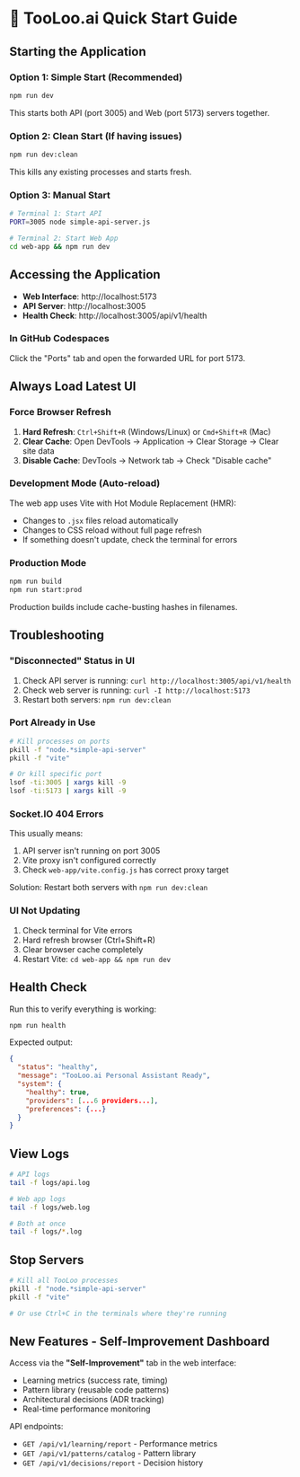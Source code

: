 # 🚀 TooLoo.ai Quick Start Guide

## Starting the Application

### Option 1: Simple Start (Recommended)
```bash
npm run dev
```
This starts both API (port 3005) and Web (port 5173) servers together.

### Option 2: Clean Start (If having issues)
```bash
npm run dev:clean
```
This kills any existing processes and starts fresh.

### Option 3: Manual Start
```bash
# Terminal 1: Start API
PORT=3005 node simple-api-server.js

# Terminal 2: Start Web App
cd web-app && npm run dev
```

## Accessing the Application

- **Web Interface**: http://localhost:5173
- **API Server**: http://localhost:3005
- **Health Check**: http://localhost:3005/api/v1/health

### In GitHub Codespaces
Click the "Ports" tab and open the forwarded URL for port 5173.

## Always Load Latest UI

### Force Browser Refresh
1. **Hard Refresh**: `Ctrl+Shift+R` (Windows/Linux) or `Cmd+Shift+R` (Mac)
2. **Clear Cache**: Open DevTools → Application → Clear Storage → Clear site data
3. **Disable Cache**: DevTools → Network tab → Check "Disable cache"

### Development Mode (Auto-reload)
The web app uses Vite with Hot Module Replacement (HMR):
- Changes to `.jsx` files reload automatically
- Changes to CSS reload without full page refresh
- If something doesn't update, check the terminal for errors

### Production Mode
```bash
npm run build
npm run start:prod
```
Production builds include cache-busting hashes in filenames.

## Troubleshooting

### "Disconnected" Status in UI
1. Check API server is running: `curl http://localhost:3005/api/v1/health`
2. Check web server is running: `curl -I http://localhost:5173`
3. Restart both servers: `npm run dev:clean`

### Port Already in Use
```bash
# Kill processes on ports
pkill -f "node.*simple-api-server"
pkill -f "vite"

# Or kill specific port
lsof -ti:3005 | xargs kill -9
lsof -ti:5173 | xargs kill -9
```

### Socket.IO 404 Errors
This usually means:
1. API server isn't running on port 3005
2. Vite proxy isn't configured correctly
3. Check `web-app/vite.config.js` has correct proxy target

Solution: Restart both servers with `npm run dev:clean`

### UI Not Updating
1. Check terminal for Vite errors
2. Hard refresh browser (Ctrl+Shift+R)
3. Clear browser cache completely
4. Restart Vite: `cd web-app && npm run dev`

## Health Check

Run this to verify everything is working:
```bash
npm run health
```

Expected output:
```json
{
  "status": "healthy",
  "message": "TooLoo.ai Personal Assistant Ready",
  "system": {
    "healthy": true,
    "providers": [...6 providers...],
    "preferences": {...}
  }
}
```

## View Logs

```bash
# API logs
tail -f logs/api.log

# Web app logs
tail -f logs/web.log

# Both at once
tail -f logs/*.log
```

## Stop Servers

```bash
# Kill all TooLoo processes
pkill -f "node.*simple-api-server"
pkill -f "vite"

# Or use Ctrl+C in the terminals where they're running
```

## New Features - Self-Improvement Dashboard

Access via the **"Self-Improvement"** tab in the web interface:
- Learning metrics (success rate, timing)
- Pattern library (reusable code patterns)
- Architectural decisions (ADR tracking)
- Real-time performance monitoring

API endpoints:
- `GET /api/v1/learning/report` - Performance metrics
- `GET /api/v1/patterns/catalog` - Pattern library
- `GET /api/v1/decisions/report` - Decision history
